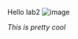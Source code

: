 Hello lab2
![image](https://user-images.githubusercontent.com/97641362/149241754-5e611117-f8fa-49a3-b2a3-18ddbbb5b40c.png)


*This is pretty cool*

